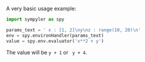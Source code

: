 
A very basic usage example:

```python
import sympyler as spy

params_text = ' x : [1, 2]\ny\nz : range(10, 20)\n'
env = spy.environHandler(params_text)
value = spy.env.evaluator('x**2 + y')
```
The value will be `y + 1` or ` y + 4`.




